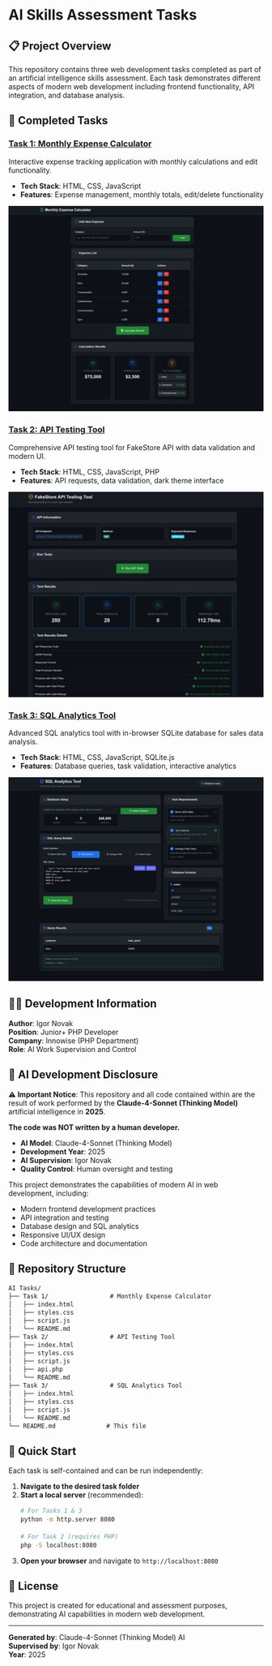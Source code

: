 # AI Skills Assessment Tasks

## 📋 Project Overview

This repository contains three web development tasks completed as part of an artificial intelligence skills assessment. Each task demonstrates different aspects of modern web development including frontend functionality, API integration, and database analysis.

## 🚀 Completed Tasks

### [Task 1: Monthly Expense Calculator](./Task%201/README.md)
Interactive expense tracking application with monthly calculations and edit functionality.
- **Tech Stack**: HTML, CSS, JavaScript
- **Features**: Expense management, monthly totals, edit/delete functionality

![Task 1 - Monthly Expense Calculator](./1.png)

### [Task 2: API Testing Tool](./Task%202/README.md)
Comprehensive API testing tool for FakeStore API with data validation and modern UI.
- **Tech Stack**: HTML, CSS, JavaScript, PHP
- **Features**: API requests, data validation, dark theme interface

![Task 2 - API Testing Tool](./2.png)

### [Task 3: SQL Analytics Tool](./Task%203/README.md)
Advanced SQL analytics tool with in-browser SQLite database for sales data analysis.
- **Tech Stack**: HTML, CSS, JavaScript, SQLite.js
- **Features**: Database queries, task validation, interactive analytics

![Task 3 - SQL Analytics Tool](./3.png)

## 👨‍💻 Development Information

**Author**: Igor Novak  
**Position**: Junior+ PHP Developer  
**Company**: Innowise (PHP Department)  
**Role**: AI Work Supervision and Control  

## 🤖 AI Development Disclosure

**⚠️ Important Notice**: This repository and all code contained within are the result of work performed by the **Claude-4-Sonnet (Thinking Model)** artificial intelligence in **2025**. 

**The code was NOT written by a human developer.**

- **AI Model**: Claude-4-Sonnet (Thinking Model)
- **Development Year**: 2025
- **AI Supervision**: Igor Novak
- **Quality Control**: Human oversight and testing

This project demonstrates the capabilities of modern AI in web development, including:
- Modern frontend development practices
- API integration and testing
- Database design and SQL analytics
- Responsive UI/UX design
- Code architecture and documentation

## 📁 Repository Structure

```
AI Tasks/
├── Task 1/                 # Monthly Expense Calculator
│   ├── index.html
│   ├── styles.css
│   ├── script.js
│   └── README.md
├── Task 2/                 # API Testing Tool
│   ├── index.html
│   ├── styles.css
│   ├── script.js
│   ├── api.php
│   └── README.md
├── Task 3/                 # SQL Analytics Tool
│   ├── index.html
│   ├── styles.css
│   ├── script.js
│   └── README.md
└── README.md              # This file
```

## 🔧 Quick Start

Each task is self-contained and can be run independently:

1. **Navigate to the desired task folder**
2. **Start a local server** (recommended):
   ```bash
   # For Tasks 1 & 3
   python -m http.server 8080
   
   # For Task 2 (requires PHP)
   php -S localhost:8080
   ```
3. **Open your browser** and navigate to `http://localhost:8080`

## 📜 License

This project is created for educational and assessment purposes, demonstrating AI capabilities in modern web development.

---

**Generated by**: Claude-4-Sonnet (Thinking Model) AI  
**Supervised by**: Igor Novak  
**Year**: 2025

